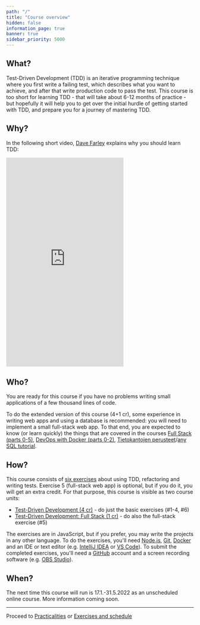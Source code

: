 ```yaml
---
path: "/"
title: "Course overview"
hidden: false
information_page: true
banner: true
sidebar_priority: 5000
---
```


## What?

Test-Driven Development (TDD) is an iterative programming technique where you first write a failing test, which describes what you want to achieve, and after that write production code to pass the test. This course is too short for learning TDD - that will take about 6-12 months of practice - but hopefully it will help you to get over the initial hurdle of getting started with TDD, and prepare you for a journey of mastering TDD.


## Why?

In the following short video, [Dave Farley](https://twitter.com/davefarley77) explains why you should learn TDD:

<iframe width="315" height="560" src="https://www.youtube.com/embed/NhMGeHkzg0A" title="What Is TDD? by Dave Farley" frameborder="0" allow="accelerometer; autoplay; clipboard-write; encrypted-media; gyroscope; picture-in-picture" allowfullscreen></iframe>


## Who?

You are ready for this course if you have no problems writing small applications of a few thousand lines of code.

To do the extended version of this course (4+1 cr), some experience in writing web apps and using a database is recommended: you will need to implement a small full-stack web app. To that end, you are expected to know (or learn quickly) the things that are covered in the courses [Full Stack (parts 0-5)](https://fullstackopen.com/en/), [DevOps with Docker (parts 0-2)](https://devopswithdocker.com/), [Tietokantojen perusteet](https://tikape.mooc.fi/)/[any SQL tutorial](https://www.postgresql.org/docs/current/tutorial.html).


## How?

This course consists of [six exercises](/exercises/) about using TDD, refactoring and writing tests. Exercise 5 (full-stack web app) is optional, but if you do it, you will get an extra credit. For that purpose, this course is visible as two course units:

* [Test-Driven Development (4 cr)](https://studies.helsinki.fi/courses/cu/otm-adcdbb43-dc29-467b-b68d-f5f7bf13ea7d) - do just the basic exercises (#1-4, #6)
* [Test-Driven Development: Full Stack (1 cr)](https://studies.helsinki.fi/courses/cu/otm-6fd8f9b4-9566-449b-8668-d91b3134dbcf) - do also the full-stack exercise (#5)

The exercises are in JavaScript, but if you prefer, you may write the projects in any other language. To do the exercises, you'll need [Node.js](https://nodejs.org/), [Git](https://git-scm.com/), [Docker](https://www.docker.com/) and an IDE or text editor (e.g. [IntelliJ IDEA](https://www.jetbrains.com/idea/) or [VS Code](https://code.visualstudio.com/)). To submit the completed exercises, you'll need a [GitHub](https://github.com/) account and a screen recording software (e.g. [OBS Studio](https://obsproject.com/)).


## When?

The next time this course will run is 17.1.-31.5.2022 as an unscheduled online course. More information coming soon.

---

Proceed to [Practicalities](/practicalities) or [Exercises and schedule](/exercises)
